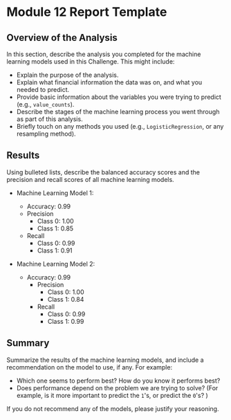 # Module 12 Report Template

## Overview of the Analysis

In this section, describe the analysis you completed for the machine learning models used in this Challenge. This might include:

* Explain the purpose of the analysis.
* Explain what financial information the data was on, and what you needed to predict.
* Provide basic information about the variables you were trying to predict (e.g., `value_counts`).
* Describe the stages of the machine learning process you went through as part of this analysis.
* Briefly touch on any methods you used (e.g., `LogisticRegression`, or any resampling method).

## Results

Using bulleted lists, describe the balanced accuracy scores and the precision and recall scores of all machine learning models.

* Machine Learning Model 1:
  * Accuracy: 0.99
  * Precision
    * Class 0: 1.00
    * Class 1: 0.85
  * Recall 
    * Class 0: 0.99
    * Class 1: 0.91


* Machine Learning Model 2:
  * Accuracy: 0.99
    * Precision
      * Class 0: 1.00
      * Class 1: 0.84
    * Recall 
      * Class 0: 0.99
      * Class 1: 0.99

## Summary

Summarize the results of the machine learning models, and include a recommendation on the model to use, if any. For example:
* Which one seems to perform best? How do you know it performs best?
* Does performance depend on the problem we are trying to solve? (For example, is it more important to predict the `1`'s, or predict the `0`'s? )

If you do not recommend any of the models, please justify your reasoning.
